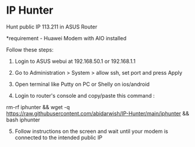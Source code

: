 # IP Hunter
Hunt public IP 113.211 in ASUS Router

*requirement - Huawei Modem with AIO installed

Follow these steps:

1. Login to ASUS webui at 192.168.50.1 or 192.168.1.1

2. Go to Administration > System > allow ssh, set port and press Apply

3. Open terminal like Putty on PC or Shelly on ios/android

4. Login to router's console and copy/paste this command :

rm-rf iphunter && wget -q https://raw.githubusercontent.com/abidarwish/IP-Hunter/main/iphunter && bash iphunter

5. Follow instructions on the screen and wait until your modem is connected to the intended public IP
